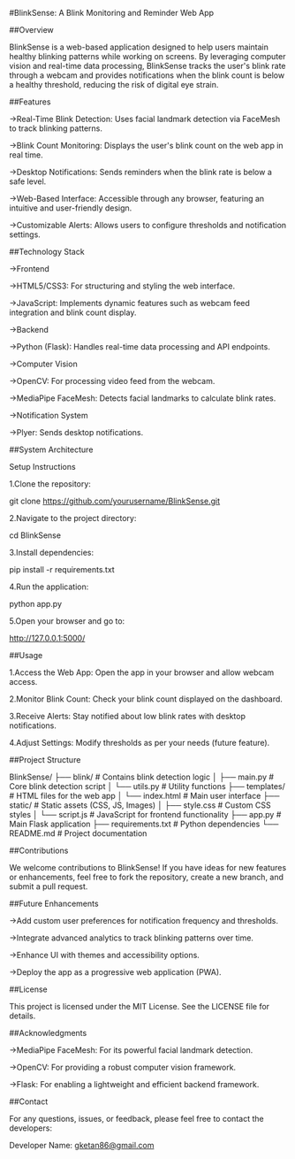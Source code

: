 #BlinkSense: A Blink Monitoring and Reminder Web App


##Overview

BlinkSense is a web-based application designed to help users maintain healthy blinking patterns while working on screens. By leveraging computer vision and real-time data processing, BlinkSense tracks the user's blink rate through a webcam and provides notifications when the blink count is below a healthy threshold, reducing the risk of digital eye strain.


##Features

->Real-Time Blink Detection: Uses facial landmark detection via FaceMesh to track blinking patterns.

->Blink Count Monitoring: Displays the user's blink count on the web app in real time.

->Desktop Notifications: Sends reminders when the blink rate is below a safe level.

->Web-Based Interface: Accessible through any browser, featuring an intuitive and user-friendly design.

->Customizable Alerts: Allows users to configure thresholds and notification settings.



##Technology Stack

->Frontend

   ->HTML5/CSS3: For structuring and styling the web interface.
   
   ->JavaScript: Implements dynamic features such as webcam feed integration and blink count display.
   
->Backend

   ->Python (Flask): Handles real-time data processing and API endpoints.
   
->Computer Vision

   ->OpenCV: For processing video feed from the webcam.
   
   ->MediaPipe FaceMesh: Detects facial landmarks to calculate blink rates.
   
->Notification System

   ->Plyer: Sends desktop notifications.
   

   
##System Architecture


Setup Instructions

1.Clone the repository:

  git clone https://github.com/yourusername/BlinkSense.git
  

2.Navigate to the project directory:


  cd BlinkSense
  

3.Install dependencies:


  pip install -r requirements.txt
  
  
4.Run the application:


  python app.py
  

5.Open your browser and go to:


  http://127.0.0.1:5000/
  

  
##Usage

1.Access the Web App: Open the app in your browser and allow webcam access.

2.Monitor Blink Count: Check your blink count displayed on the dashboard.

3.Receive Alerts: Stay notified about low blink rates with desktop notifications.

4.Adjust Settings: Modify thresholds as per your needs (future feature).



##Project Structure


BlinkSense/
├── blink/                 # Contains blink detection logic
│   ├── main.py            # Core blink detection script
│   └── utils.py           # Utility functions
├── templates/             # HTML files for the web app
│   └── index.html         # Main user interface
├── static/                # Static assets (CSS, JS, Images)
│   ├── style.css          # Custom CSS styles
│   └── script.js          # JavaScript for frontend functionality
├── app.py                 # Main Flask application
├── requirements.txt       # Python dependencies
└── README.md              # Project documentation


##Contributions

We welcome contributions to BlinkSense! If you have ideas for new features or enhancements, feel free to fork the repository, create a new branch, and submit a pull request.

##Future Enhancements

->Add custom user preferences for notification frequency and thresholds.

->Integrate advanced analytics to track blinking patterns over time.

->Enhance UI with themes and accessibility options.

->Deploy the app as a progressive web application (PWA).


##License

This project is licensed under the MIT License. See the LICENSE file for details.


##Acknowledgments

->MediaPipe FaceMesh: For its powerful facial landmark detection.

->OpenCV: For providing a robust computer vision framework.

->Flask: For enabling a lightweight and efficient backend framework.



##Contact

For any questions, issues, or feedback, please feel free to contact the developers:


Developer Name: gketan86@gmail.com
